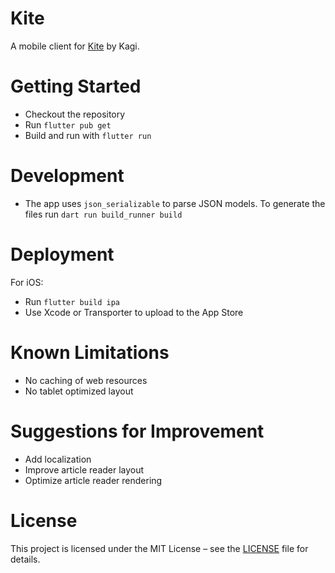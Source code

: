 # Kite

A mobile client for [Kite](https://kite.kagi.com) by Kagi.

# Getting Started

- Checkout the repository
- Run `flutter pub get`
- Build and run with `flutter run`

# Development
- The app uses `json_serializable` to parse JSON models. To generate the files run `dart run build_runner build`

# Deployment

For iOS:
- Run `flutter build ipa`
- Use Xcode or Transporter to upload to the App Store

# Known Limitations
- No caching of web resources
- No tablet optimized layout

# Suggestions for Improvement
- Add localization
- Improve article reader layout
- Optimize article reader rendering

# License
This project is licensed under the MIT License – see the [LICENSE](LICENSE.md) file for details.